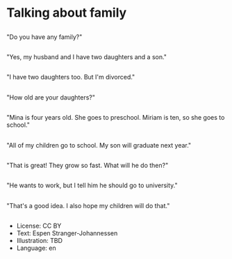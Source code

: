 # Talking about family

##
"Do you have any family?"

##
"Yes, my husband and I have two daughters and a son."

##
"I have two daughters too. But I'm divorced."

##
"How old are your daughters?"

##
"Mina is four years old. She goes to preschool. Miriam is ten, so she goes to school."

##
"All of my children go to school. My son will graduate next year."

##
"That is great! They grow so fast. What will he do then?"

##
"He wants to work, but I tell him he should go to university."

##
"That's a good idea. I also hope my children will do that."

##
* License: CC BY
* Text: Espen Stranger-Johannessen
* Illustration: TBD
* Language: en
